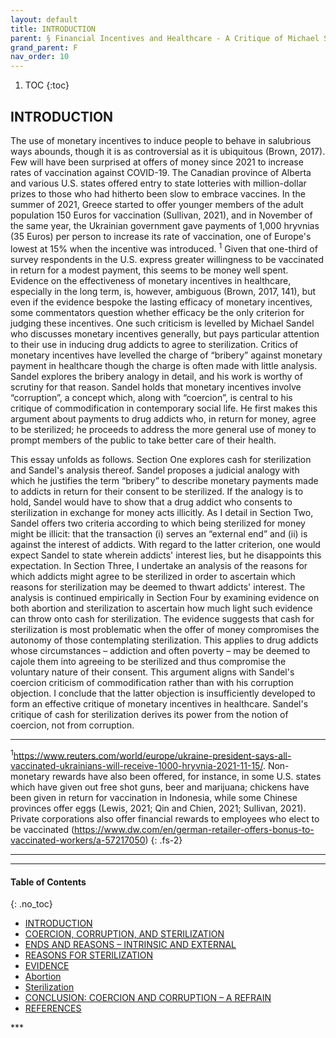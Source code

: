 ```yaml
---
layout: default
title: INTRODUCTION
parent: § Financial Incentives and Healthcare - A Critique of Michael Sandel   
grand_parent: F 
nav_order: 10 
---
```

<style>
.dont-break-out {
  /* These are technically the same, but use both */
  overflow-wrap: break-word;
  word-wrap: break-word;

     -ms-word-break: break-all;
  /* This is the dangerous one in WebKit, as it breaks things wherever */
  word-break: break-all;
  /* Instead use this non-standard one: */
  word-break: break-word;
}

.youtube-container {
    position: relative;
    width: 100%;
    height: 0;
    padding-bottom: 56.25%;
}
.youtube-video {
    position: absolute;
    top: 0;
    left: 0;
    width: 100%;
    height: 100%;
}

</style>

<div class="dont-break-out" markdown="1">

1. TOC
{:toc}

## INTRODUCTION
The use of monetary incentives to induce people to behave in salubrious ways abounds, though it is as controversial as it is ubiquitous (Brown, 2017). Few will have been surprised at offers of money since 2021 to increase rates of vaccination against COVID-19. The Canadian province of Alberta and various U.S. states offered entry to state lotteries with million-dollar prizes to those who had hitherto been slow to embrace vaccines. In the summer of 2021, Greece started to offer younger members of the adult population 150 Euros for vaccination (Sullivan, 2021), and in November of the same year, the Ukrainian government gave payments of 1,000 hryvnias (35 Euros) per person to increase its rate of vaccination, one of Europe's lowest at 15% when the incentive was introduced. <sup>1</sup> Given that one-third of survey respondents in the U.S. express greater willingness to be vaccinated in return for a modest payment, this seems to be money well spent. Evidence on the effectiveness of monetary incentives in healthcare, especially in the long term, is, however, ambiguous (Brown, 2017, 141), but even if the evidence bespoke the lasting efficacy of monetary incentives, some commentators question whether efficacy be the only criterion for judging these incentives. One such criticism is levelled by Michael Sandel who discusses monetary incentives generally, but pays particular attention to their use in inducing drug addicts to agree to sterilization. Critics of monetary incentives have levelled the charge of “bribery” against monetary payment in healthcare though the charge is often made with little analysis. Sandel explores the bribery analogy in detail, and his work is worthy of scrutiny for that reason. Sandel holds that monetary incentives involve “corruption”, a concept which, along with “coercion”, is central to his critique of commodification in contemporary social life. He first makes this argument about payments to drug addicts who, in return for money, agree to be sterilized; he proceeds to address the more general use of money to prompt members of the public to take better care of their health.

This essay unfolds as follows. Section One explores cash for sterilization and Sandel's analysis thereof. Sandel proposes a judicial analogy with which he justifies the term “bribery” to describe monetary payments made to addicts in return for their consent to be sterilized. If the analogy is to hold, Sandel would have to show that a drug addict who consents to sterilization in exchange for money acts illicitly. As I detail in Section Two, Sandel offers two criteria according to which being sterilized for money might be illicit: that the transaction (i) serves an “external end” and (ii) is against the interest of addicts. With regard to the latter criterion, one would expect Sandel to state wherein addicts' interest lies, but he disappoints this expectation. In Section Three, I undertake an analysis of the reasons for which addicts might agree to be sterilized in order to ascertain which reasons for sterilization may be deemed to thwart addicts' interest. The analysis is continued empirically in Section Four by examining evidence on both abortion and sterilization to ascertain how much light such evidence can throw onto cash for sterilization. The evidence suggests that cash for sterilization is most problematic when the offer of money compromises the autonomy of those contemplating sterilization. This applies to drug addicts whose circumstances – addiction and often poverty – may be deemed to cajole them into agreeing to be sterilized and thus compromise the voluntary nature of their consent. This argument aligns with Sandel's coercion criticism of commodification rather than with his corruption objection. I conclude that the latter objection is insufficiently developed to form an effective critique of monetary incentives in healthcare. Sandel's critique of cash for sterilization derives its power from the notion of coercion, not from corruption.

***
<sup>1</sup>https://www.reuters.com/world/europe/ukraine-president-says-all-vaccinated-ukrainians-will-receive-1000-hryvnia-2021-11-15/.  Non-monetary rewards have also been offered, for instance, in some U.S. states which have given out free shot guns, beer and marijuana; chickens have been given in return for vaccination in Indonesia, while some Chinese provinces offer eggs (Lewis, 2021; Qin and Chien, 2021; Sullivan, 2021). Private corporations also offer financial rewards to employees who elect to be vaccinated (https://www.dw.com/en/german-retailer-offers-bonus-to-vaccinated-workers/a-57217050)
{: .fs-2}
***

***

#### Table of Contents
{: .no_toc}

<ul><li> <a href="/docs/F/Financial-Incentives-and-Healthcare-A-Critique-of-Michael-Sandel-1/">
INTRODUCTION</a></li><li> <a href="/docs/F/Financial-Incentives-and-Healthcare-A-Critique-of-Michael-Sandel-2/">
COERCION, CORRUPTION, AND STERILIZATION</a></li><li> <a href="/docs/F/Financial-Incentives-and-Healthcare-A-Critique-of-Michael-Sandel-3/">
ENDS AND REASONS – INTRINSIC AND EXTERNAL</a></li><li> <a href="/docs/F/Financial-Incentives-and-Healthcare-A-Critique-of-Michael-Sandel-4/">
REASONS FOR STERILIZATION</a></li><li> <a href="/docs/F/Financial-Incentives-and-Healthcare-A-Critique-of-Michael-Sandel-5/">
EVIDENCE</a></li><li> <a href="/docs/F/Financial-Incentives-and-Healthcare-A-Critique-of-Michael-Sandel-6/">
Abortion</a></li><li> <a href="/docs/F/Financial-Incentives-and-Healthcare-A-Critique-of-Michael-Sandel-7/">
Sterilization</a></li><li> <a href="/docs/F/Financial-Incentives-and-Healthcare-A-Critique-of-Michael-Sandel-8/">
CONCLUSION: COERCION AND CORRUPTION – A REFRAIN</a></li><li> <a href="/docs/F/Financial-Incentives-and-Healthcare-A-Critique-of-Michael-Sandel-9/">
REFERENCES</a></li></ul>
***

</div>
